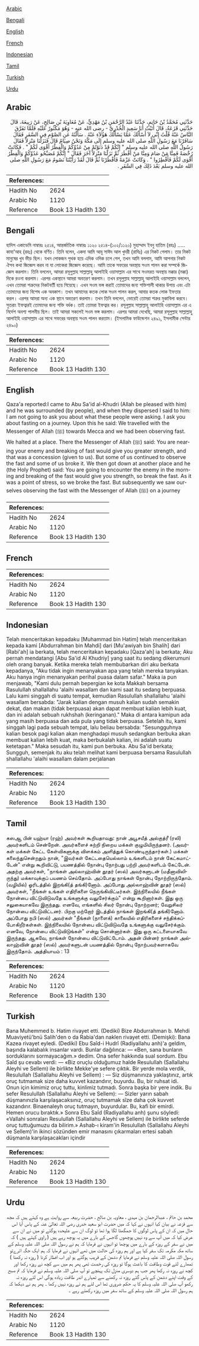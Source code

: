 [Arabic](#arabic)

[Bengali](#bengali)

[English](#english)

[French](#french)

[Indonesian](#indonesian)

[Tamil](#tamil)

[Turkish](#turkish)

[Urdu](#urdu)

## Arabic


<div dir="rtl" lang="ar" style={{fontSize:'larger',backgroundColor:'#f8f9fa',padding:20}}>
حَدَّثَنِي مُحَمَّدُ بْنُ حَاتِمٍ، حَدَّثَنَا عَبْدُ الرَّحْمَنِ بْنُ مَهْدِيٍّ، عَنْ مُعَاوِيَةَ بْنِ صَالِحٍ، عَنْ رَبِيعَةَ، قَالَ حَدَّثَنِي قَزَعَةُ، قَالَ أَتَيْتُ أَبَا سَعِيدٍ الْخُدْرِيَّ - رضى الله عنه - وَهُوَ مَكْثُورٌ عَلَيْهِ فَلَمَّا تَفَرَّقَ النَّاسُ عَنْهُ قُلْتُ إِنِّي لاَ أَسْأَلُكَ عَمَّا يَسْأَلُكَ هَؤُلاَءِ عَنْهُ ‏.‏ سَأَلْتُهُ عَنِ الصَّوْمِ فِي السَّفَرِ فَقَالَ سَافَرْنَا مَعَ رَسُولِ اللَّهِ صلى الله عليه وسلم إِلَى مَكَّةَ وَنَحْنُ صِيَامٌ قَالَ فَنَزَلْنَا مَنْزِلاً فَقَالَ رَسُولُ اللَّهِ صلى الله عليه وسلم ‏"‏ إِنَّكُمْ قَدْ دَنَوْتُمْ مِنْ عَدُوِّكُمْ وَالْفِطْرُ أَقْوَى لَكُمْ ‏"‏ ‏.‏ فَكَانَتْ رُخْصَةً فَمِنَّا مَنْ صَامَ وَمِنَّا مَنْ أَفْطَرَ ثُمَّ نَزَلْنَا مَنْزِلاً آخَرَ فَقَالَ ‏"‏ إِنَّكُمْ مُصَبِّحُو عَدُوِّكُمْ وَالْفِطْرُ أَقْوَى لَكُمْ فَأَفْطِرُوا ‏"‏ ‏.‏ وَكَانَتْ عَزْمَةً فَأَفْطَرْنَا ثُمَّ قَالَ لَقَدْ رَأَيْتُنَا نَصُومُ مَعَ رَسُولِ اللَّهِ صلى الله عليه وسلم بَعْدَ ذَلِكَ فِي السَّفَرِ ‏.‏
</div>
<div style={{backgroundColor:'#f8f9fa',padding:20, marginBottom: 10}}><table> <thead> <tr> <th>References:</th> <th></th> </tr> </thead> <tbody><tr><td>Hadith No</td><td>2624</td></tr><tr><td>Arabic No</td><td>1120</td></tr><tr><td>Reference</td><td>Book 13 Hadith 130</td></tr></tbody></table></div>

## Bengali


<div dir="ltr" lang="bn" style={{fontSize:'larger',backgroundColor:'#f8f9fa',padding:20}}>
হাদিস একাডেমি নাম্বারঃ ২৫১৪, আন্তর্জাতিক নাম্বারঃ ১১২০ ২৫১৪-(১০২/১১২০) মুহাম্মাদ ইবনু হাতিম (রহঃ) ..... কাযা'আহ (রহঃ) থেকে বর্ণিত। তিনি বলেন, একদা আমি আবূ সাঈদ আল খুদরী (রাযিঃ) এর নিকট গেলাম। তার নিকট মানুষের খুব ভীড় ছিল। যখন লোকজন পৃথক হয়ে এদিক ওদিক চলে গেল, তখন আমি বললাম, আমি আপনার নিকট ঐসব কথা জিজ্ঞেস করব না যা লোকেরা জিজ্ঞেস করেছে। আমি তাকে সফরের অবস্থায় সওম পালন করা সম্পর্কে জিজ্ঞেস করলাম। তিনি বললেন, আমরা রসূলুল্লাহ সাল্লাল্লাহু আলাইহি ওয়াসাল্লাম এর সাথে সওমরত অবস্থায় মক্কার (মক্কা) দিকে রওনা করলাম। এরপর একস্থানে আমরা অবতরণ করলাম। তখন রসূলুল্লাহ সাল্লাল্লাহু আলাইহি ওয়াসাল্লাম বললেন, এখন তোমরা শত্রুদের নিকটবর্তী হয়ে গিয়েছে। এখন সওম ভঙ্গ করাই তোমাদের জন্য শক্তিশালী থাকার উপায় এবং এটা তোমাদের জন্য বিশেষ এক অবকাশ। তখন আমাদের কতক লোক সওম পালন করল, আবার কতক লোক ইফতার করল। এরপর আমরা অন্য এক স্থানে অবতরণ করলাম। তখন তিনি বললেন, ভোরেই তোমরা শত্রুর মুকাবিলা করবে। সুতরাং ইফত্বারই তোমাদের জন্য শক্তি বর্ধক। তাই তোমরা ইফত্বার কর। রসূলুল্লাহ সাল্লাল্লাহু আলাইহি ওয়াসাল্লাম এর এ নির্দেশ অবশ্য পালনীয় ছিল। তাই আমরা সকলেই সওম ভঙ্গ করলাম। এরপর আমরা দেখেছি, আমরা রসূলুল্লাহ সাল্লাল্লাহু আলাইহি ওয়াসাল্লাম এর সাথে সফরের অবস্থায় সওম পালন করতাম। (ইসলামিক ফাউন্ডেশন ২৪৯১, ইসলামীক সেন্টার ২৪৯০)
</div>
<div style={{backgroundColor:'#f8f9fa',padding:20, marginBottom: 10}}><table> <thead> <tr> <th>References:</th> <th></th> </tr> </thead> <tbody><tr><td>Hadith No</td><td>2624</td></tr><tr><td>Arabic No</td><td>1120</td></tr><tr><td>Reference</td><td>Book 13 Hadith 130</td></tr></tbody></table></div>

## English


<div dir="ltr" lang="en" style={{fontSize:'larger',backgroundColor:'#f8f9fa',padding:20}}>
Qaza'a reported:I came to Abu Sa'id al-Khudri (Allah be pleased with him) and he was surrounded (by people), and when they dispersed I said to him: I am not going to ask you about what these people were asking. I ask you about fasting on a journey. Upon this he said: We travelled with the Messenger of Allah (ﷺ) towards Mecca and we had been observing fast. We halted at a place. There the Messenger of Allah (ﷺ) said: You are nearing your enemy and breaking of fast would give you greater strength, and that was a concession (given to us). But some of us continued to observe the fast and some of us broke it. We then got down at another place and he (the Holy Prophet) said: You are going to encounter the enemy in the morning and breaking of the fast would give you strength, so break the fast. As it was a point of stress, so we broke the fast. But subsequently we saw ourselves observing the fast with the Messenger of Allah (ﷺ) on a journey
</div>
<div style={{backgroundColor:'#f8f9fa',padding:20, marginBottom: 10}}><table> <thead> <tr> <th>References:</th> <th></th> </tr> </thead> <tbody><tr><td>Hadith No</td><td>2624</td></tr><tr><td>Arabic No</td><td>1120</td></tr><tr><td>Reference</td><td>Book 13 Hadith 130</td></tr></tbody></table></div>

## French


<div dir="ltr" lang="fr" style={{fontSize:'larger',backgroundColor:'#f8f9fa',padding:20}}>

</div>
<div style={{backgroundColor:'#f8f9fa',padding:20, marginBottom: 10}}><table> <thead> <tr> <th>References:</th> <th></th> </tr> </thead> <tbody><tr><td>Hadith No</td><td>2624</td></tr><tr><td>Arabic No</td><td>1120</td></tr><tr><td>Reference</td><td>Book 13 Hadith 130</td></tr></tbody></table></div>

## Indonesian


<div dir="ltr" lang="id" style={{fontSize:'larger',backgroundColor:'#f8f9fa',padding:20}}>
Telah menceritakan kepadaku [Muhammad bin Hatim] telah menceritakan kepada kami [Abdurrahman bin Mahdi] dari [Mu'awiyah bin Shalih] dari [Rabi'ah] ia berkata, telah menceritakan kepadaku [Qaza'ah] ia berkata; Aku pernah mendatangi [Abu Sa'id Al Khudriy] yang saat itu sedang dikerumuni oleh orang banyak. Ketika mereka telah membubarkan diri aku berkata kepadanya, "Aku tidak ingin menanyakan apa yang telah mereka tanyakan. Aku hanya ingin menanyakan perihal puasa dalam safar." Maka ia pun menjawab, "Kami dulu pernah bepergian ke kota Makkah bersama Rasulullah shallallahu 'alaihi wasallam dan kami saat itu sedang berpuasa. Lalu kami singgah di suatu tempat, kemudian Rasulullah shallallahu 'alaihi wasallam bersabda: "Jarak kalian dengan musuh kalian sudah semakin dekat, dan makan (tidak berpuasa) akan dapat membuat kalian lebih kuat, dan ini adalah sebuah rukhshah (keringanan)." Maka di antara kamipun ada yang masih berpuasa dan ada pula yang tidak berpuasa. Setelah itu, kami singgah lagi pada sebuah tempat, lalu beliau bersabda: "Sesungguhnya kalian besok pagi kalian akan menghadapi musuh sedangkan berbuka akan membuat kalian lebih kuat, maka berbukalah kalian, ini adalah suatu ketetapan." Maka sesudah itu, kami pun berbuka. Abu Sa'id berkata; Sungguh, semenjak itu aku telah melihat kami berpuasa bersama Rasulullah shallallahu 'alaihi wasallam dalam perjalanan
</div>
<div style={{backgroundColor:'#f8f9fa',padding:20, marginBottom: 10}}><table> <thead> <tr> <th>References:</th> <th></th> </tr> </thead> <tbody><tr><td>Hadith No</td><td>2624</td></tr><tr><td>Arabic No</td><td>1120</td></tr><tr><td>Reference</td><td>Book 13 Hadith 130</td></tr></tbody></table></div>

## Tamil


<div dir="ltr" lang="ta" style={{fontSize:'larger',backgroundColor:'#f8f9fa',padding:20}}>
கஸஆ பின் யஹ்யா (ரஹ்) அவர்கள் கூறியதாவது: நான் அபூசயீத் அல்குத்ரீ (ரலி) அவர்களிடம் சென்றேன். அவர்களைச் சுற்றி நிறைய மக்கள் குழுமியிருந்தனர். (அவர்கள் மக்கள் கேட்ட கேள்விகளுக்கு விளக்கம் அளித்துக் கொண்டிருந்தார்கள்.) மக்கள் கலைந்துசென்றதும் நான், "இவர்கள் கேட்டதையெல்லாம் உங்களிடம் நான் கேட்கமாட்டேன்" என்று கூறிவிட்டு, பயணத்தில் நோன்பு நோற்பது பற்றி அவர்களிடம் கேட்டேன். அதற்கு அவர்கள், "நாங்கள் அல்லாஹ்வின் தூதர் (ஸல்) அவர்களுடன் (மதீனாவிலிருந்து) மக்காவுக்குப் பயணம் செய்தோம். அப்போது நாங்கள் நோன்பு நோற்றிருந்தோம். (வழியில்) ஓரிடத்தில் இறங்கி(த் தங்கி)னோம். அப்போது அல்லாஹ்வின் தூதர் (ஸல்) அவர்கள், "நீங்கள் உங்கள் எதிரிகளை நெருங்கிவிட்டீர்கள். இந்நிலையில் நீங்கள் நோன்பை விட்டுவிடுவதே உங்களுக்கு வலுசேர்க்கும்" என்று கூறினார்கள். இது ஒரு சலுகையாகவே இருந்தது. எனவே, எங்களில் சிலர் நோன்பு நோற்றனர்; வேறுசிலர் நோன்பை விட்டுவிட்டனர். பிறகு மற்றோர் இடத்தில் நாங்கள் இறங்கி(த் தங்கி)னோம். அப்போது நபி (ஸல்) அவர்கள் "நீங்கள் (நாளைக்) காலையில் எதிரிகளைச் சந்திக்கப்போகிறீர்கள்கள். இந்நிலையில் நோன்பை விட்டுவிடுவதே உங்களுக்கு வலுசேர்க்கும். எனவே, நோன்பை விட்டுவிடுங்கள்" என்று சொன்னார்கள். இது ஒரு கட்டளையாகவே இருந்தது. ஆகவே, நாங்கள் நோன்பை விட்டுவிட்டோம். அதன் பின்னர் நாங்கள் அல்லாஹ்வின் தூதர் (ஸல்) அவர்களுடன் பயணத்தில் நோன்பு நோற்பவர்களாகவே இருந்தோம். அத்தியாயம் : 13
</div>
<div style={{backgroundColor:'#f8f9fa',padding:20, marginBottom: 10}}><table> <thead> <tr> <th>References:</th> <th></th> </tr> </thead> <tbody><tr><td>Hadith No</td><td>2624</td></tr><tr><td>Arabic No</td><td>1120</td></tr><tr><td>Reference</td><td>Book 13 Hadith 130</td></tr></tbody></table></div>

## Turkish


<div dir="ltr" lang="tr" style={{fontSize:'larger',backgroundColor:'#f8f9fa',padding:20}}>
Bana Muhemmed b. Hatim rivayet etti. (Dediki) Bize Abdurrahman b. Mehdi Muaviyetü'bnü Salih'den o da Rabia'dan naklen rivayet etti. (Demişki): Bana Kazea rivayet eyledi. (Dediki) Ebu Saîd-i Hudrî (Radiyallahu anh)'a geldim, başında kalabalık insanlar vardı. Bunlar dağılınca: — «Ben, sana bunların sorduklarını sormayacağım.» dedim. Ona sefer hakkında sual sordum. Ebu Saîd şu cevabı verdi: — «Biz oruçlu olduğumuz halde Resulullah (Sallallahu Aleyhi ve Sellem) ile birlikte Mekke'ye sefere çıktık. Bir yerde mola verdik, Resulullah (Sallallahu Aleyhi ve Sellem) : — Siz düşmanınıza yaklaştınız, artık oruç tutmamak size daha kuvvet kazandırır, buyurdu. Bu, bir ruhsat idi. Onun için kimimiz oruç tuttu, kinlimiz tutmadı. Sonra başka bir yere indik. Bu sefer Resulullah (Sallallahu Aleyhi ve Sellem): — Sizler yarın sabah düşmanınızla karşılaşacaksınız, oruç tutmamak sîze daha çok kuvvet kazandırır. Binaenaleyh oruç tutmayın, buyurdular. Bu, kafi bir emirdi. Hemen orucu bıraktık.» Sonra Ebu Saîd (Radiyallahu anh) şunu söyledi: «Vallahi sonraları Resulullah (Sallallahu Aleyhi ve Sellem) ile birlikte seferde oruç tuttuğumuzu da bilirim.» Ashab-ı kiram'in Resulullah (Sallallahu Aleyhi ve Sellem)'in ikinci sözünden emir manasını çıkarmaları ertesi sabah düşmanla karşılaşacakları içindir
</div>
<div style={{backgroundColor:'#f8f9fa',padding:20, marginBottom: 10}}><table> <thead> <tr> <th>References:</th> <th></th> </tr> </thead> <tbody><tr><td>Hadith No</td><td>2624</td></tr><tr><td>Arabic No</td><td>1120</td></tr><tr><td>Reference</td><td>Book 13 Hadith 130</td></tr></tbody></table></div>

## Urdu


<div dir="rtl" lang="ur" style={{fontSize:'larger',backgroundColor:'#f8f9fa',padding:20}}>
محمد بن حاتم ، عبدالرحمان بن مہدی ، معاویہ بن صالح ، حضرت ربیعہ سے روایت ہے وہ کہتے ہیں کہ مجھ سے قزعہ نے بیان کیا انہوں نے کہا کہ میں حضرت ابو سعید خدری رضی اللہ تعالیٰ عنہ کے پاس آیا اس حال میں کہ ان کے پاس لوگوں کا جمگھٹا لگا ہوا تھا تو لوگ ان سے علیحدہ ہوگئے تو میں نے ان سے عرض کیا کہ میں آپ سے وہ نہیں پوچھوں گاجس کے بارے میں یہ پوچھ رہے ہیں ( راوی کہتے ہیں ) کہ میں نے سفر کے روزہ کے بارے میں پوچھا تو انہوں نے فرمایا کہ ہم نے رسول اللہ صلی اللہ علیہ وسلم کے ساتھ مکہ مکرمہ تک سفر کیا ہے اور ہم روزہ کی حالت میں تھے انہوں نے فرمایا کہ ہم ایک جگہ اترےتو رسول اللہ صلی اللہ علیہ وسلم نے فرمایا تم دشمن کے قریب ہوگئے ہو اور اب افطار کرنا ( روزہ نہ رکھنا ) تمھارے لئے قوت وطاقت کا باعث ہوگا تو روزہ کی رخصت تھی پھر ہم میں سے کچھ نے روزہ رکھا اور کچھ نے روزہ نہ رکھا پھر جب ہم دوسری منزل تک پہنچے تو آپ صلی اللہ علیہ وسلم نے فرمایا کہ تم صبح کے وقت اپنے دشمن کے پاس گئے روزہ نہ رکھنے سے تمہارے اندر طاقت زیادہ ہوگی اس لئے روزہ نہ رکھو آپ صلی اللہ علیہ وسلم کا یہ حکم ضروری تھا اس لئے ہم نے روزہ نہیں رکھا ۔ پھر ہم نے دیکھا کہ ہم رسول اللہ صلی اللہ علیہ وسلم کے ساتھ سفر میں روزہ رکھتے رہے ۔
</div>
<div style={{backgroundColor:'#f8f9fa',padding:20, marginBottom: 10}}><table> <thead> <tr> <th>References:</th> <th></th> </tr> </thead> <tbody><tr><td>Hadith No</td><td>2624</td></tr><tr><td>Arabic No</td><td>1120</td></tr><tr><td>Reference</td><td>Book 13 Hadith 130</td></tr></tbody></table></div>
